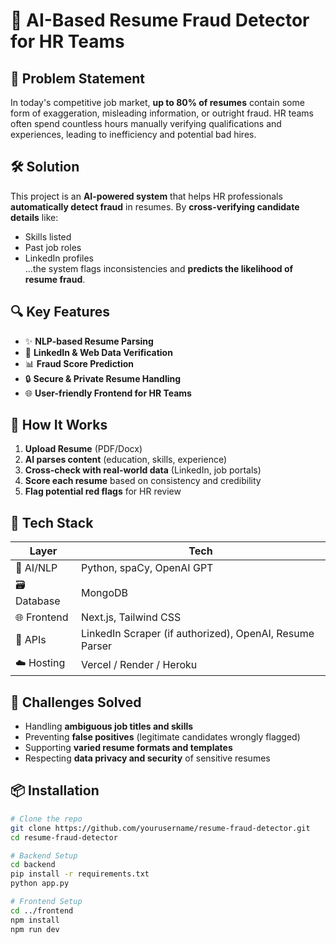 # 🤖 AI-Based Resume Fraud Detector for HR Teams

## 📌 Problem Statement
In today's competitive job market, **up to 80% of resumes** contain some form of exaggeration, misleading information, or outright fraud. HR teams often spend countless hours manually verifying qualifications and experiences, leading to inefficiency and potential bad hires.

## 🛠️ Solution
This project is an **AI-powered system** that helps HR professionals **automatically detect fraud** in resumes. By **cross-verifying candidate details** like:
- Skills listed
- Past job roles
- LinkedIn profiles  
...the system flags inconsistencies and **predicts the likelihood of resume fraud**.

## 🔍 Key Features
- ✨ **NLP-based Resume Parsing**
- 🔗 **LinkedIn & Web Data Verification**
- 📊 **Fraud Score Prediction**
- 🔒 **Secure & Private Resume Handling**
- 🌐 **User-friendly Frontend for HR Teams**

## 🧠 How It Works
1. **Upload Resume** (PDF/Docx)
2. **AI parses content** (education, skills, experience)
3. **Cross-check with real-world data** (LinkedIn, job portals)
4. **Score each resume** based on consistency and credibility
5. **Flag potential red flags** for HR review

## 🔧 Tech Stack
| Layer | Tech |
|------|------|
| 🧠 AI/NLP | Python, spaCy, OpenAI GPT |
| 🗃 Database | MongoDB |
| 🌐 Frontend | Next.js, Tailwind CSS |
| 🔌 APIs | LinkedIn Scraper (if authorized), OpenAI, Resume Parser |
| ☁️ Hosting | Vercel / Render / Heroku |

## 🎯 Challenges Solved
- Handling **ambiguous job titles and skills**
- Preventing **false positives** (legitimate candidates wrongly flagged)
- Supporting **varied resume formats and templates**
- Respecting **data privacy and security** of sensitive resumes

## 📦 Installation

```bash
# Clone the repo
git clone https://github.com/yourusername/resume-fraud-detector.git
cd resume-fraud-detector

# Backend Setup
cd backend
pip install -r requirements.txt
python app.py

# Frontend Setup
cd ../frontend
npm install
npm run dev
